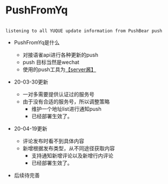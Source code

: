 # PushFromYq

```text 

listening to all YUQUE update information from PushBear push 

```

- PushFromYq是什么
    - 对接语雀api进行各种更新的push
    - push 目标当然是wechat
    - 使用的push工具为[【server酱】](http://sc.ftqq.com/3.version)


- 20-03-30更新
    - 一对多需要提供认证过的服务号
    - 由于没有合适的服务号，所以调整策略
        -  维护一个地址list进行通知push
        -  已经部署生效了。
        
- 20-04-19更新
    - 评论发布时看不到具体内容
    - 新增根据发布类型，从不同途径获取内容
        -  支持通知新增评论以及新增行内评论
        -  已经部署生效了。
        
- 后续待完善